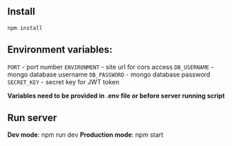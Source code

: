 ## Install
`npm install`

## Environment variables:
`PORT` - port number
`ENVIRONMENT` - site url for cors access
`DB_USERNAME` - mongo database username
`DB_PASSWORD` - mongo database password
`SECRET_KEY` - secret key for JWT token

**Variables need to be provided in .env file or before server running script**

## Run server

**Dev mode**: npm run dev
**Production mode**: npm start
